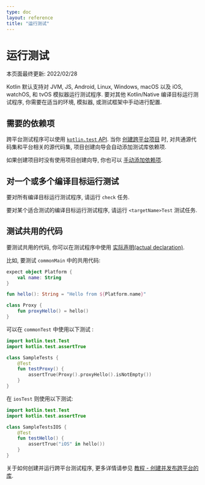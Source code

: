 ```yaml
---
type: doc
layout: reference
title: "运行测试"
---
```


# 运行测试

本页面最终更新: 2022/02/28

Kotlin 默认支持对 JVM, JS, Android, Linux, Windows, macOS 以及 iOS, watchOS, 和 tvOS 模拟器运行测试程序.
要对其他 Kotlin/Native 编译目标运行测试程序, 你需要在适当的环境, 模拟器, 或测试框架中手动进行配置.

## 需要的依赖项

跨平台测试程序可以使用 [`kotlin.test` API](https://kotlinlang.org/api/latest/kotlin.test/).
当你 [创建跨平台项目](mpp-create-lib.html) 时, 对共通源代码集和平台相关的源代码集, 项目创建向导会自动添加测试库依赖项.

如果创建项目时没有使用项目创建向导, 你也可以 [手动添加依赖项](../gradle.html#set-dependencies-on-test-libraries).

## 对一个或多个编译目标运行测试

要对所有编译目标运行测试程序, 请运行 `check` 任务.

要对某个适合测试的编译目标运行测试程序, 请运行 `<targetName>Test` 测试任务.

## 测试共用的代码

要测试共用的代码, 你可以在测试程序中使用 [实际声明(actual declaration)](mpp-connect-to-apis.html).

比如, 要测试 `commonMain` 中的共用代码:

```kotlin
expect object Platform {
    val name: String
}

fun hello(): String = "Hello from ${Platform.name}"

class Proxy {
    fun proxyHello() = hello()
}
```

可以在 `commonTest` 中使用以下测试 :

```kotlin
import kotlin.test.Test
import kotlin.test.assertTrue

class SampleTests {
    @Test
    fun testProxy() {
        assertTrue(Proxy().proxyHello().isNotEmpty())
    }
}
```

在 `iosTest` 则使用以下测试:

```kotlin
import kotlin.test.Test
import kotlin.test.assertTrue

class SampleTestsIOS {
    @Test
    fun testHello() {
        assertTrue("iOS" in hello())
    }
}
```

关于如何创建并运行跨平台测试程序, 更多详情请参见
[教程 - 创建并发布跨平台的库](multiplatform-library.html#test-your-library).
